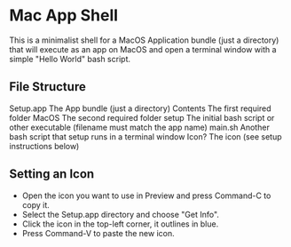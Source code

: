 # Mac App Shell

This is a minimalist shell for a MacOS Application bundle (just a directory) that will execute as an app on MacOS and open a terminal window with a simple "Hello World" bash script.

## File Structure

Setup.app      The App bundle (just a directory)
  Contents     The first required folder
  	MacOS      The second required folder
      setup    The initial bash script or other executable (filename must match the app name)
      main.sh  Another bash script that setup runs in a terminal window
  	Icon?	   The icon (see setup instructions below)

## Setting an Icon

- Open the icon you want to use in Preview and press Command-C to copy it.
- Select the Setup.app directory and choose "Get Info".
- Click the icon in the top-left corner, it outlines in blue.
- Press Command-V to paste the new icon.